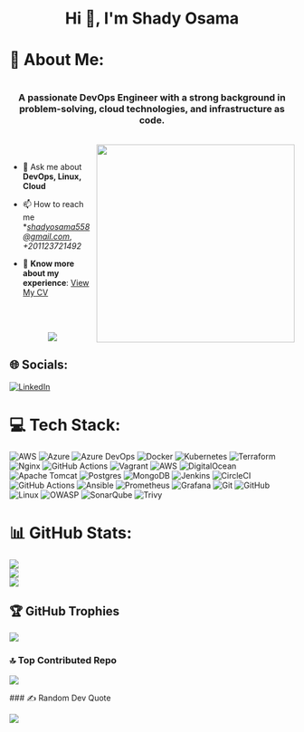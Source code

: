 <h1 align="center">Hi 👋, I'm Shady Osama</h1>
<h1>💫 About Me:<h1>
<h3 align="center">A passionate DevOps Engineer with a strong background in problem-solving, cloud technologies, and infrastructure as code.</h3>
<br>
<img src="https://raw.githubusercontent.com/MicaelliMedeiros/micaellimedeiros/master/image/computer-illustration.png" min-width="380px" max-width="400px" width="350px" align="right"> <br>

  
- 💬 Ask me about **DevOps, Linux, Cloud**

- 📫 How to reach me **shadyosama558@gmail.com*, *+201123721492*

- 📄 **Know more about my experience**: [View My CV](https://drive.google.com/file/d/1zgY1PyqF4hh7Zb6lrAieVYcffv_bv6ty/view?usp=drive_link)


<br>
<br>

<p align="center">
  <a href="https://github.com/shadyosama9"><img src="https://readme-typing-svg.herokuapp.com/?lines=🔗%20DevOps%20Engineer;🔰%20Always%20learning%20new%20tech&font=Pacifico&center=true&width=650&height=120&color=58a6ff&vCenter=true&size=45%22"></a>
</p>


## 🌐 Socials:
[![LinkedIn](https://img.shields.io/badge/LinkedIn-%230077B5.svg?logo=linkedin&logoColor=white)](https://www.linkedin.com/in/shadyosama9/) 

# 💻 Tech Stack:
![AWS](https://img.shields.io/badge/AWS-%23FF9900.svg?style=plastic&logo=amazon-aws&logoColor=white) ![Azure](https://img.shields.io/badge/azure-%230072C6.svg?style=plastic&logo=microsoftazure&logoColor=white) ![Azure DevOps](https://img.shields.io/badge/azure%20devops-%23005A9C.svg?style=plastic&logo=azuredevops&logoColor=%23FFDD00) ![Docker](https://img.shields.io/badge/docker-%230db7ed.svg?style=plastic&logo=docker&logoColor=white) ![Kubernetes](https://img.shields.io/badge/kubernetes-%23326ce5.svg?style=plastic&logo=kubernetes&logoColor=white) ![Terraform](https://img.shields.io/badge/terraform-%235835CC.svg?style=plastic&logo=terraform&logoColor=white) ![Nginx](https://img.shields.io/badge/nginx-%23009639.svg?style=plastic&logo=nginx&logoColor=white) ![GitHub Actions](https://img.shields.io/badge/github%20actions-%232671E5.svg?style=plastic&logo=githubactions&logoColor=white) ![Vagrant](https://img.shields.io/badge/vagrant-%231563FF.svg?style=plastic&logo=vagrant&logoColor=white) ![AWS](https://img.shields.io/badge/AWS-%23FF9900.svg?style=plastic&logo=amazon-aws&logoColor=white) ![DigitalOcean](https://img.shields.io/badge/DigitalOcean-%230167ff.svg?style=plastic&logo=digitalOcean&logoColor=white) ![Apache Tomcat](https://img.shields.io/badge/apache%20tomcat-%23F8DC75.svg?style=plastic&logo=apache-tomcat&logoColor=black) ![Postgres](https://img.shields.io/badge/postgres-%23316192.svg?style=plastic&logo=postgresql&logoColor=white) ![MongoDB](https://img.shields.io/badge/MongoDB-%234ea94b.svg?style=plastic&logo=mongodb&logoColor=white) ![Jenkins](https://img.shields.io/badge/jenkins-%232C5263.svg?style=plastic&logo=jenkins&logoColor=white) ![CircleCI](https://img.shields.io/badge/circleci-%23161616.svg?style=plastic&logo=circleci&logoColor=white) ![GitHub Actions](https://img.shields.io/badge/github%20actions-%232671E5.svg?style=plastic&logo=githubactions&logoColor=white) ![Ansible](https://img.shields.io/badge/ansible-%231A1918.svg?style=plastic&logo=ansible&logoColor=white) ![Prometheus](https://img.shields.io/badge/Prometheus-E6522C?style=plastic&logo=Prometheus&logoColor=white) ![Grafana](https://img.shields.io/badge/grafana-%23F46800.svg?style=plastic&logo=grafana&logoColor=white) ![Git](https://img.shields.io/badge/git-%23F05033.svg?style=plastic&logo=git&logoColor=white) ![GitHub](https://img.shields.io/badge/github-%23121011.svg?style=plastic&logo=github&logoColor=white) ![Linux](https://img.shields.io/badge/Linux-FF0000.svg?style=plastic&logo=linux&logoColor=black) ![OWASP](https://img.shields.io/badge/OWASP-%23ED1C24.svg?style=plastic&logo=owasp&logoColor=white) ![SonarQube](https://img.shields.io/badge/SonarQube-%234E9BCD.svg?style=plastic&logo=sonarqube&logoColor=white) ![Trivy](https://img.shields.io/badge/Trivy-%23000.svg?style=plastic&logo=trivy&logoColor=white)









# 📊 GitHub Stats:
![](https://github-readme-stats.vercel.app/api?username=shadyosama9&theme=dark&hide_border=false&include_all_commits=true&count_private=true)<br/>
![](https://github-readme-streak-stats.herokuapp.com/?user=shadyosama9&theme=dark&hide_border=false)<br/>
![](https://github-readme-stats.vercel.app/api/top-langs/?username=shadyosama9&theme=dark&hide_border=false&include_all_commits=true&count_private=true&layout=compact)

## 🏆 GitHub Trophies
![](https://github-profile-trophy.vercel.app/?username=shadyosama9&theme=radical&no-frame=false&no-bg=true&margin-w=4)

### 🔝 Top Contributed Repo
![](https://github-contributor-stats.vercel.app/api?username=shadyosama9&limit=5&theme=dark&combine_all_yearly_contributions=true)

<!-- Proudly created with GPRM ( https://gprm.itsvg.in ) -->### ✍️ Random Dev Quote
![](https://quotes-github-readme.vercel.app/api?type=horizontal&theme=radical)

